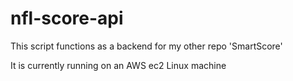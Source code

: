 # nfl-score-api

This script functions as a backend for my other repo 'SmartScore'

It is currently running on an AWS ec2 Linux machine
